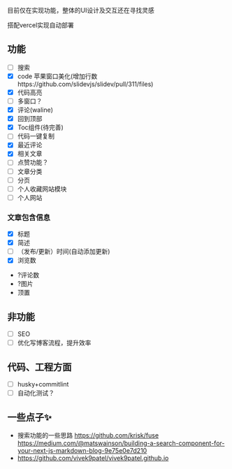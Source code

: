 目前仅在实现功能，整体的UI设计及交互还在寻找灵感

搭配vercel实现自动部署
## 功能
- [ ] 搜索
- [x] code 苹果窗口美化(增加行数https://github.com/slidevjs/slidev/pull/311/files)
- [x] 代码高亮
- [ ] 多窗口？
- [x] 评论(waline)
- [x] 回到顶部
- [x] Toc组件(待完善)
- [ ] 代码一键复制
- [x] 最近评论
- [x] 相关文章
- [ ] 点赞功能？
- [ ] 文章分类
- [ ] 分页
- [ ] 个人收藏网站模块
- [ ] 个人网站

### 文章包含信息
- [x] 标题
- [x] 简述
- [ ] （发布/更新）时间(自动添加更新)
- [x] 浏览数
- ?评论数
- ?图片
- 顶置

## 非功能
- [ ] SEO
- [ ] 优化写博客流程，提升效率

## 代码、工程方面
- [ ] husky+commitlint
- [ ] 自动化测试？

## 一些点子✨
- 搜索功能的一些思路 https://github.com/krisk/fuse
  https://medium.com/@matswainson/building-a-search-component-for-your-next-js-markdown-blog-9e75e0e7d210
- https://github.com/vivek9patel/vivek9patel.github.io

